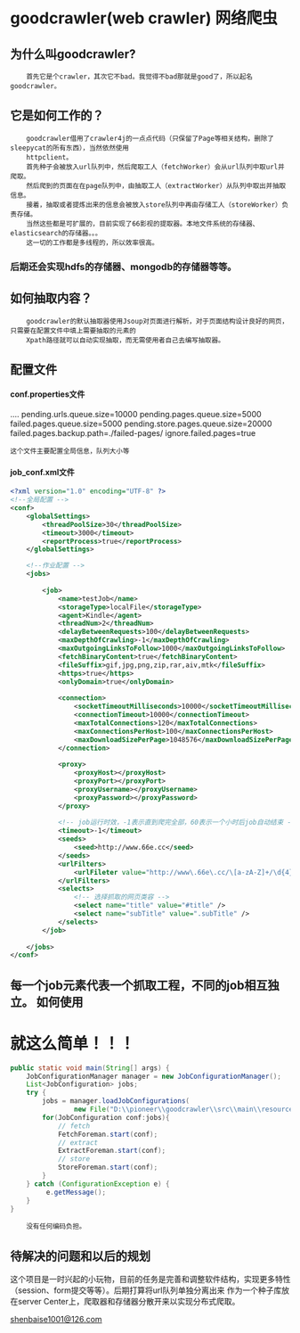 goodcrawler(web crawler) 网络爬虫
===========
为什么叫goodcrawler?
-----------
		首先它是个crawler，其次它不bad。我觉得不bad那就是good了，所以起名goodcrawler。
它是如何工作的？
---------------
		goodcrawler借用了crawler4j的一点点代码（只保留了Page等相关结构，删除了sleepycat的所有东西），当然依然使用
		httpclient。
		首先种子会被放入url队列中，然后爬取工人（fetchWorker）会从url队列中取url并爬取。
		然后爬到的页面在在page队列中，由抽取工人（extractWorker）从队列中取出并抽取信息。
		接着，抽取或者提炼出来的信息会被放入store队列中再由存储工人（storeWorker）负责存储。
		当然这些都是可扩展的，目前实现了66影视的提取器。本地文件系统的存储器、elasticsearch的存储器。。。
		这一切的工作都是多线程的，所以效率很高。
### 后期还会实现hdfs的存储器、mongodb的存储器等等。
如何抽取内容？
-----------------
		goodcrawler的默认抽取器使用Jsoup对页面进行解析，对于页面结构设计良好的网页，只需要在配置文件中填上需要抽取的元素的
		Xpath路径就可以自动实现抽取，而无需使用者自己去编写抽取器。
配置文件
-----------------
#### conf.properties文件
....
pending.urls.queue.size=10000
pending.pages.queue.size=5000
failed.pages.queue.size=5000
pending.store.pages.queue.size=20000
failed.pages.backup.path=./failed-pages/
ignore.failed.pages=true

	这个文件主要配置全局信息，队列大小等
#### job_conf.xml文件
```xml
<?xml version="1.0" encoding="UTF-8" ?>
<!--全局配置 -->
<conf>
	<globalSettings>
		<threadPoolSize>30</threadPoolSize>
		<timeout>3000</timeout>
		<reportProcess>true</reportProcess>
	</globalSettings>

	<!--作业配置 -->
	<jobs>
		
		<job>
			<name>testJob</name>
			<storageType>localFile</storageType>
			<agent>Kindle</agent>
			<threadNum>2</threadNum>
			<delayBetweenRequests>100</delayBetweenRequests>
			<maxDepthOfCrawling>-1</maxDepthOfCrawling>
			<maxOutgoingLinksToFollow>1000</maxOutgoingLinksToFollow>
			<fetchBinaryContent>true</fetchBinaryContent>
			<fileSuffix>gif,jpg,png,zip,rar,aiv,mtk</fileSuffix>
			<https>true</https>
			<onlyDomain>true</onlyDomain>
			
			<connection>
				<socketTimeoutMilliseconds>10000</socketTimeoutMilliseconds>
				<connectionTimeout>10000</connectionTimeout>
				<maxTotalConnections>120</maxTotalConnections>
				<maxConnectionsPerHost>100</maxConnectionsPerHost>
				<maxDownloadSizePerPage>1048576</maxDownloadSizePerPage>
			</connection>
			
			<proxy>
				<proxyHost></proxyHost>
				<proxyPort></proxyPort>
				<proxyUsername></proxyUsername>
				<proxyPassword></proxyPassword>
			</proxy>
			
			<!-- job运行时效，-1表示直到爬完全部，60表示一个小时后job自动结束 -->
			<timeout>-1</timeout>
			<seeds>
				<seed>http://www.66e.cc</seed>
			</seeds>
			<urlFilters>
				<urlFileter value="http://www\.66e\.cc/\[a-zA-Z]+/\d{4}?/\d{2}/\w[^_]+\.html"/>
			</urlFilters>
			<selects>
				<!-- 选择抓取的网页类容 -->
				<select name="title" value="#title" />
				<select name="subTitle" value=".subTitle" />
			</selects>
		</job>
		
	</jobs>
</conf>
```

每一个job元素代表一个抓取工程，不同的job相互独立。
如何使用
----------------------

# 就这么简单！！！
```java
public static void main(String[] args) {
	JobConfigurationManager manager = new JobConfigurationManager();
	List<JobConfiguration> jobs;
	try {
		jobs = manager.loadJobConfigurations(
				new File("D:\\pioneer\\goodcrawler\\src\\main\\resources\\job_conf.xml"));
		for(JobConfiguration conf:jobs){
			// fetch
			FetchForeman.start(conf);
			// extract
			ExtractForeman.start(conf);
			// store
			StoreForeman.start(conf);
		}
	} catch (ConfigurationException e) {
		 e.getMessage();
	}
}
```
		没有任何编码负担。

待解决的问题和以后的规划
------------------------
这个项目是一时兴起的小玩物，目前的任务是完善和调整软件结构，实现更多特性（session、form提交等等）。后期打算将url队列单独分离出来
作为一个种子库放在server Center上，爬取器和存储器分散开来以实现分布式爬取。

shenbaise1001@126.com
